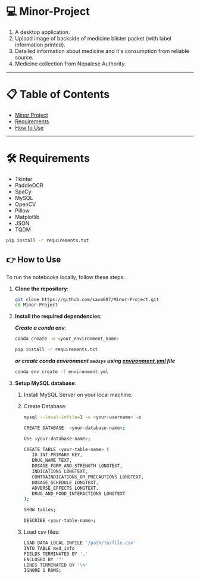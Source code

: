 # 💻 Minor-Project

1. A desktop application.
2. Upload image of backside of medicine blister packet (with label information printed).
3. Detailed information about medicine and it's consumption from reliable source.
4. Medicine collection from Nepalese Authority.
---

# 📋 Table of Contents

- [Minor Project](#-minor-project)
- [Requirements](#️-requirements)
- [How to Use](#-how-to-use)
---

# 🛠️ Requirements

- Tkinter
- PaddleOCR
- SpaCy
- MySQL
- OpenCV
- Pillow
- Matplotlib
- JSON
- TQDM

```bash
pip install -r requirements.txt
```

## 👉 How to Use

To run the notebooks locally, follow these steps:

1. **Clone the repository**:

   ```bash
   git clone https://github.com/xaxm007/Minor-Project.git
   cd Minor-Project
   ```

2. **Install the required dependencies**:

   ***Create a conda env***: 

   ```bash
   conda create -n <your_environment_name>
   ```

   ```bash
   pip install -r requirements.txt
   ```

   ***or create conda environment `medsys` using [environment.yml](environment.yml) file***

   ```bash
   conda env create -f environment.yml
   ```
3. **Setup MySQL database**:

   1. Install MySQL Server on your local machine.

   2. Create Database:

      ```bash
      mysql --local-infile=1 -u <your-username> -p
      ```

      ```bash
      CREATE DATABASE  <your-database-name>;
      ```

      ```bash
      USE <your-database-name>;
      ```

      ```bash
      CREATE TABLE <your-table-name> (
         ID INT PRIMARY KEY,
         DRUG_NAME TEXT,
         DOSAGE_FORM_AND_STRENGTH LONGTEXT,
         INDICATIONS LONGTEXT,
         CONTRAINDICATIONS_OR_PRECAUTIONS LONGTEXT,
         DOSAGE_SCHEDULE LONGTEXT,
         ADVERSE_EFFECTS LONGTEXT,
         DRUG_AND_FOOD_INTERACTIONS LONGTEXT
      );
      ```

      ```bash
      SHOW tables;
      ```

      ```bash
      DESCRIBE <your-table-name>;
      ```

   3. Load csv files:

      ```bash
      LOAD DATA LOCAL INFILE '/path/to/file.csv'
      INTO TABLE med_info
      FIELDS TERMINATED BY ','
      ENCLOSED BY '"'
      LINES TERMINATED BY '\n'
      IGNORE 1 ROWS;
      ```